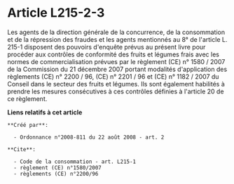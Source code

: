 # Article L215-2-3

Les agents de la direction générale de la concurrence, de la consommation et de la répression des fraudes et les agents
mentionnés au 8° de l'article L. 215-1 disposent des pouvoirs d'enquête prévus au présent livre pour procéder aux contrôles
de conformité des fruits et légumes frais avec les normes de commercialisation prévues par le règlement (CE) n° 1580 / 2007
de la Commission du 21 décembre 2007 portant modalités d'application des règlements (CE) n° 2200 / 96, (CE) n° 2201 / 96 et
(CE) n° 1182 / 2007 du Conseil dans le secteur des fruits et légumes. Ils sont également habilités à prendre les mesures
consécutives à ces contrôles définies à l'article 20 de ce règlement.

**Liens relatifs à cet article**

	**Créé par**:

	  - Ordonnance n°2008-811 du 22 août 2008 - art. 2

	**Cite**:

	  - Code de la consommation - art. L215-1
	  - règlement (CE) n°1580/2007
	  - règlements (CE) n°2200/96

